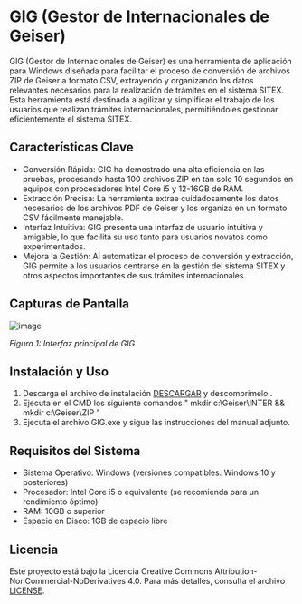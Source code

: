 # GIG (Gestor de Internacionales de Geiser)

GIG (Gestor de Internacionales de Geiser) es una herramienta de aplicación para Windows diseñada para facilitar el proceso de conversión de archivos ZIP de Geiser a formato CSV, extrayendo y organizando los datos relevantes necesarios para la realización de trámites en el sistema SITEX. Esta herramienta está destinada a agilizar y simplificar el trabajo de los usuarios que realizan trámites internacionales, permitiéndoles gestionar eficientemente el sistema SITEX.

## Características Clave

- Conversión Rápida: GIG ha demostrado una alta eficiencia en las pruebas, procesando hasta 100 archivos ZIP en tan solo 10 segundos en equipos con procesadores Intel Core i5 y 12-16GB de RAM.
- Extracción Precisa: La herramienta extrae cuidadosamente los datos necesarios de los archivos PDF de Geiser y los organiza en un formato CSV fácilmente manejable.
- Interfaz Intuitiva: GIG presenta una interfaz de usuario intuitiva y amigable, lo que facilita su uso tanto para usuarios novatos como experimentados.
- Mejora la Gestión: Al automatizar el proceso de conversión y extracción, GIG permite a los usuarios centrarse en la gestión del sistema SITEX y otros aspectos importantes de sus trámites internacionales.

## Capturas de Pantalla

![image](https://github.com/brahimcah/GIG/assets/8999609/6a3f020b-7616-4d95-aeda-2db3f6d14008)

*Figura 1: Interfaz principal de GIG*

## Instalación y Uso

1. Descarga el archivo de instalación [DESCARGAR](/V2/GIG.zip) y descomprimelo .
2. Ejecuta en el CMD los siguiente comandos " mkdir c:\Geiser\INTER && mkdir c:\Geiser\ZIP "
3. Ejecuta el archivo GIG.exe y sigue las instrucciones del manual adjunto.

## Requisitos del Sistema

- Sistema Operativo: Windows (versiones compatibles: Windows 10 y posteriores)
- Procesador: Intel Core i5 o equivalente (se recomienda para un rendimiento óptimo)
- RAM: 10GB o superior
- Espacio en Disco: 1GB de espacio libre


## Licencia

Este proyecto está bajo la Licencia Creative Commons Attribution-NonCommercial-NoDerivatives 4.0. Para más detalles, consulta el archivo [LICENSE](LICENSE).

